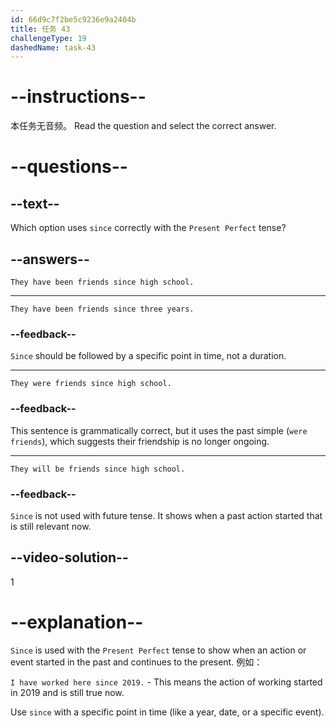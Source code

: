 ```yaml
---
id: 66d9c7f2be5c9236e9a2404b
title: 任务 43
challengeType: 19
dashedName: task-43
---
```


# --instructions--

本任务无音频。 Read the question and select the correct answer.

# --questions--

## --text--

Which option uses `since` correctly with the `Present Perfect` tense?

## --answers--

`They have been friends since high school.`

---

`They have been friends since three years.`

### --feedback--

`Since` should be followed by a specific point in time, not a duration.

---

`They were friends since high school.`

### --feedback--

This sentence is grammatically correct, but it uses the past simple (`were friends`), which suggests their friendship is no longer ongoing.

---

`They will be friends since high school.`

### --feedback--

`Since` is not used with future tense. It shows when a past action started that is still relevant now.

## --video-solution--

1

# --explanation--

`Since` is used with the `Present Perfect` tense to show when an action or event started in the past and continues to the present. 例如：

`I have worked here since 2019.` - This means the action of working started in 2019 and is still true now.

Use `since` with a specific point in time (like a year, date, or a specific event).
